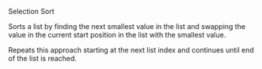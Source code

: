 Selection Sort

Sorts a list by finding the next smallest value in the list and swapping the value in the
current start position in the list with the smallest value.

Repeats this approach starting at the next list index and continues until end of the list
is reached.